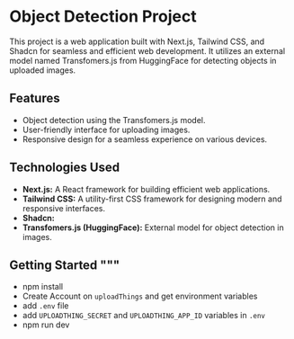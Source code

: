 # Object Detection Project

This project is a web application built with Next.js, Tailwind CSS, and Shadcn for seamless and efficient web development. It utilizes an external model named Transfomers.js from HuggingFace for detecting objects in uploaded images.

## Features

- Object detection using the Transfomers.js model.
- User-friendly interface for uploading images.
- Responsive design for a seamless experience on various devices.

## Technologies Used

- **Next.js:** A React framework for building efficient web applications.
- **Tailwind CSS:** A utility-first CSS framework for designing modern and responsive interfaces.
- **Shadcn:**
- **Transfomers.js (HuggingFace):** External model for object detection in images.


## Getting Started """

- npm install
- Create Account on `uploadThings` and get environment variables
- add `.env` file
- add `UPLOADTHING_SECRET` and `UPLOADTHING_APP_ID` variables in `.env`
- npm run dev
